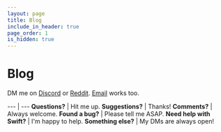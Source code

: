 ```yaml
---
layout: page
title: Blog
include_in_header: true
page_order: 1
is_hidden: true
---
```


# Blog

DM me on [Discord](https://discord.com/users/743230678795288637) or [Reddit](https://www.reddit.com/user/aheze). [Email](mailto:aheze@getfind.app) works too.

--- | ---
**Questions?** | Hit me up.
**Suggestions?** | Thanks!
**Comments?** | Always welcome.
**Found a bug?** | Please tell me ASAP.
**Need help with Swift?** | I'm happy to help.
**Something else?** | My DMs are always open!